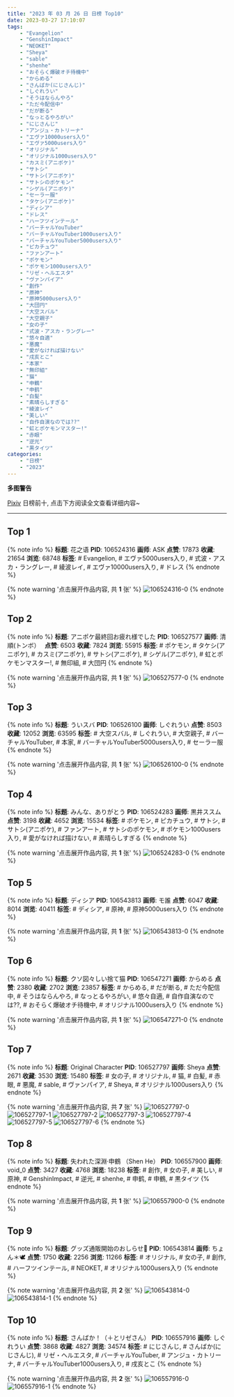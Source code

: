 ```yaml
---
title: "2023 年 03 月 26 日 日榜 Top10"
date: 2023-03-27 17:10:07
tags:
    - "Evangelion"
    - "GenshinImpact"
    - "NEOKET"
    - "Sheya"
    - "sable"
    - "shenhe"
    - "おそらく爆破オチ待機中"
    - "からめる"
    - "さんばか(にじさんじ)"
    - "しぐれうい"
    - "そうはならんやろ"
    - "ただ今配信中"
    - "だが断る"
    - "なっとるやろがい"
    - "にじさんじ"
    - "アンジュ・カトリーナ"
    - "エヴァ10000users入り"
    - "エヴァ5000users入り"
    - "オリジナル"
    - "オリジナル1000users入り"
    - "カスミ(アニポケ)"
    - "サトシ"
    - "サトシ(アニポケ)"
    - "サトシのポケモン"
    - "シゲル(アニポケ)"
    - "セーラー服"
    - "タケシ(アニポケ)"
    - "ディシア"
    - "ドレス"
    - "ハーフツインテール"
    - "バーチャルYouTuber"
    - "バーチャルYouTuber1000users入り"
    - "バーチャルYouTuber5000users入り"
    - "ピカチュウ"
    - "ファンアート"
    - "ポケモン"
    - "ポケモン1000users入り"
    - "リゼ・ヘルエスタ"
    - "ヴァンパイア"
    - "創作"
    - "原神"
    - "原神5000users入り"
    - "大団円"
    - "大空スバル"
    - "大空親子"
    - "女の子"
    - "式波・アスカ・ラングレー"
    - "悠々自適"
    - "悪魔"
    - "愛がなければ描けない"
    - "戌亥とこ"
    - "本家"
    - "無印組"
    - "猫"
    - "申鶴"
    - "申鹤"
    - "白髪"
    - "素晴らしすぎる"
    - "綾波レイ"
    - "美しい"
    - "自作自演なのでは??"
    - "虹とポケモンマスター!"
    - "赤眼"
    - "逆光"
    - "黒タイツ"
categories:
    - "日榜"
    - "2023"
---
```


<i class="fa fa-triangle-exclamation"></i>**多图警告**<i class="fa fa-triangle-exclamation"></i>

[Pixiv](https://www.pixiv.net/) 日榜前十, 点击下方阅读全文查看详细内容~

<!-- more -->

---

## Top 1

{% note info %}
**标题**: 花之语
**PID**: 106524316 **画师**: ASK
**点赞**: 17873 **收藏**: 21654 **浏览**: 68748
**标签**: # Evangelion, # エヴァ5000users入り, # 式波・アスカ・ラングレー, # 綾波レイ, # エヴァ10000users入り, # ドレス
{% endnote %}

{% note warning '点击展开作品内容, 共 **1** 张' %}
![106524316-0](https://i.pixiv.re/img-original/img/2023/03/25/00/01/14/106524316_p0.png)
{% endnote %}

## Top 2

{% note info %}
**标题**: アニポケ最終回お疲れ様でした
**PID**: 106527577 **画师**: 清順(トンボ）　
**点赞**: 6503 **收藏**: 7824 **浏览**: 55915
**标签**: # ポケモン, # タケシ(アニポケ), # カスミ(アニポケ), # サトシ(アニポケ), # シゲル(アニポケ), # 虹とポケモンマスター!, # 無印組, # 大団円
{% endnote %}

{% note warning '点击展开作品内容, 共 **1** 张' %}
![106527577-0](https://i.pixiv.re/img-original/img/2023/03/25/01/34/04/106527577_p0.png)
{% endnote %}

## Top 3

{% note info %}
**标题**: ういスバ
**PID**: 106526100 **画师**: しぐれうい
**点赞**: 8503 **收藏**: 12052 **浏览**: 63595
**标签**: # 大空スバル, # しぐれうい, # 大空親子, # バーチャルYouTuber, # 本家, # バーチャルYouTuber5000users入り, # セーラー服
{% endnote %}

{% note warning '点击展开作品内容, 共 **1** 张' %}
![106526100-0](https://i.pixiv.re/img-original/img/2023/03/25/00/40/24/106526100_p0.jpg)
{% endnote %}

## Top 4

{% note info %}
**标题**: みんな、ありがとう
**PID**: 106524283 **画师**: 黒井ススム
**点赞**: 3198 **收藏**: 4652 **浏览**: 15534
**标签**: # ポケモン, # ピカチュウ, # サトシ, # サトシ(アニポケ), # ファンアート, # サトシのポケモン, # ポケモン1000users入り, # 愛がなければ描けない, # 素晴らしすぎる
{% endnote %}

{% note warning '点击展开作品内容, 共 **1** 张' %}
![106524283-0](https://i.pixiv.re/img-original/img/2023/03/25/00/00/58/106524283_p0.jpg)
{% endnote %}

## Top 5

{% note info %}
**标题**: ディシア
**PID**: 106543813 **画师**: モ誰
**点赞**: 6047 **收藏**: 8014 **浏览**: 40411
**标签**: # ディシア, # 原神, # 原神5000users入り
{% endnote %}

{% note warning '点击展开作品内容, 共 **1** 张' %}
![106543813-0](https://i.pixiv.re/img-original/img/2023/03/25/17/00/13/106543813_p0.jpg)
{% endnote %}

## Top 6

{% note info %}
**标题**: クソ図々しい捨て猫
**PID**: 106547271 **画师**: からめる
**点赞**: 2380 **收藏**: 2702 **浏览**: 23857
**标签**: # からめる, # だが断る, # ただ今配信中, # そうはならんやろ, # なっとるやろがい, # 悠々自適, # 自作自演なのでは??, # おそらく爆破オチ待機中, # オリジナル1000users入り
{% endnote %}

{% note warning '点击展开作品内容, 共 **1** 张' %}
![106547271-0](https://i.pixiv.re/img-original/img/2023/03/25/19/03/52/106547271_p0.png)
{% endnote %}

## Top 7

{% note info %}
**标题**: Original Character
**PID**: 106527797 **画师**: Sheya
**点赞**: 2671 **收藏**: 3530 **浏览**: 15480
**标签**: # 女の子, # オリジナル, # 猫, # 白髪, # 赤眼, # 悪魔, # sable, # ヴァンパイア, # Sheya, # オリジナル1000users入り
{% endnote %}

{% note warning '点击展开作品内容, 共 **7** 张' %}
![106527797-0](https://i.pixiv.re/img-original/img/2023/03/25/01/42/50/106527797_p0.jpg)
![106527797-1](https://i.pixiv.re/img-original/img/2023/03/25/01/42/50/106527797_p1.jpg)
![106527797-2](https://i.pixiv.re/img-original/img/2023/03/25/01/42/50/106527797_p2.jpg)
![106527797-3](https://i.pixiv.re/img-original/img/2023/03/25/01/42/50/106527797_p3.jpg)
![106527797-4](https://i.pixiv.re/img-original/img/2023/03/25/01/42/50/106527797_p4.jpg)
![106527797-5](https://i.pixiv.re/img-original/img/2023/03/25/01/42/50/106527797_p5.jpg)
![106527797-6](https://i.pixiv.re/img-original/img/2023/03/25/01/42/50/106527797_p6.jpg)
{% endnote %}

## Top 8

{% note info %}
**标题**: 失われた深淵·申鶴 （Shen He）
**PID**: 106557900 **画师**: void_0
**点赞**: 3427 **收藏**: 4768 **浏览**: 18238
**标签**: # 創作, # 女の子, # 美しい, # 原神, # GenshinImpact, # 逆光, # shenhe, # 申鹤, # 申鶴, # 黒タイツ
{% endnote %}

{% note warning '点击展开作品内容, 共 **1** 张' %}
![106557900-0](https://i.pixiv.re/img-original/img/2023/03/26/00/02/07/106557900_p0.jpg)
{% endnote %}

## Top 9

{% note info %}
**标题**: グッズ通販開始のおしらせ🌸
**PID**: 106543814 **画师**: ちょん＊🕊
**点赞**: 1750 **收藏**: 2256 **浏览**: 11266
**标签**: # オリジナル, # 女の子, # 創作, # ハーフツインテール, # NEOKET, # オリジナル1000users入り
{% endnote %}

{% note warning '点击展开作品内容, 共 **2** 张' %}
![106543814-0](https://i.pixiv.re/img-original/img/2023/03/25/17/00/14/106543814_p0.png)
![106543814-1](https://i.pixiv.re/img-original/img/2023/03/25/17/00/14/106543814_p1.png)
{% endnote %}

## Top 10

{% note info %}
**标题**: さんばか！（＋とリゼさん）
**PID**: 106557916 **画师**: しぐれうい
**点赞**: 3868 **收藏**: 4827 **浏览**: 34574
**标签**: # にじさんじ, # さんばか(にじさんじ), # リゼ・ヘルエスタ, # バーチャルYouTuber, # アンジュ・カトリーナ, # バーチャルYouTuber1000users入り, # 戌亥とこ
{% endnote %}

{% note warning '点击展开作品内容, 共 **2** 张' %}
![106557916-0](https://i.pixiv.re/img-original/img/2023/03/26/00/02/19/106557916_p0.jpg)
![106557916-1](https://i.pixiv.re/img-original/img/2023/03/26/00/02/19/106557916_p1.jpg)
{% endnote %}
